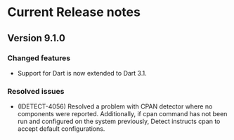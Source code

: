 # Current Release notes

## Version 9.1.0

### Changed features

* Support for Dart is now extended to Dart 3.1.

### Resolved issues
* (IDETECT-4056) Resolved a problem with CPAN detector where no components were reported.
  Additionally, if cpan command has not been run and configured on the system previously, Detect instructs cpan to accept default configurations.
